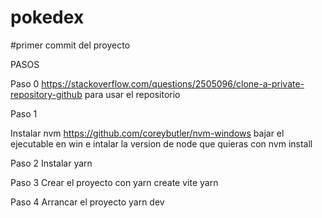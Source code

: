 # pokedex
#primer commit del proyecto


PASOS

Paso 0
https://stackoverflow.com/questions/2505096/clone-a-private-repository-github
para usar el repositorio


Paso 1 

Instalar nvm
https://github.com/coreybutler/nvm-windows
bajar el ejecutable en win e intalar la version de node que quieras con nvm install <version>

Paso 2
Instalar yarn

Paso 3 
Crear el proyecto
con yarn create vite
yarn

Paso 4
Arrancar el proyecto yarn dev

